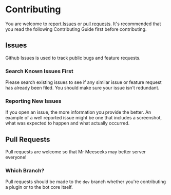 # Contributing
You are welcome to [report Issues](https://github.com/twof/MrMeeseeksSlackBot/issues) or [pull requests](https://github.com/twof/MrMeeseeksSlackBot/pulls). It's recommended that you read the following Contributing Guide first before contributing.


## Issues
Github Issues is used to track public bugs and feature requests.

### Search Known Issues First
Please search existing issues to see if any similar issue or feature request has already been filed. You should make sure your issue isn't redundant.

### Reporting New Issues
If you open an issue, the more information you provide the better. An example of a
well reported issue might be one that includes a screenshot, what was expected to
happen and what actually occurred.

## Pull Requests
Pull requests are welcome so that Mr Meeseeks may better server everyone!

### Which Branch?
Pull requests should be made to the `dev` branch whether you're contributing a plugin
or to the bot core itself.
